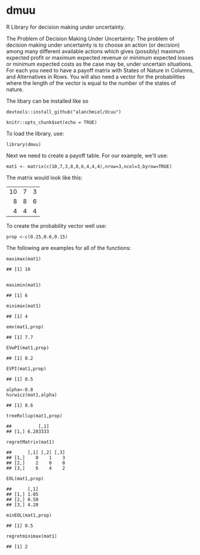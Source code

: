 # dmuu
R Library for decision making under uncertainty.

The Problem of Decision Making Under Uncertainty: The problem of decision making under uncertainty is to choose an action (or decision) among many different available actions which gives (possibly) maximum expected profit or maximum expected revenue or minimum expected losses or minimum expected costs as the case may be, under uncertain situations. For each you need to have a payoff matrix with States of Nature in Columns, and Alternatives in Rows. You will also need a vector for the probabilities where the length of the vector is equal to the number of the states of nature.


The libary can be installed like so 
```
devtools::install_github("alanchmiel/dcuu")
```

```{r setup, include=FALSE}
knitr::opts_chunk$set(echo = TRUE)
```

To load the library, use:
```
library(dmuu)
```
Next we need to create a payoff table. For our example, we'll use:
```
mat1 <- matrix(c(10,7,3,8,8,6,4,4,4),nrow=3,ncol=3,byrow=TRUE)
```
The matrix would look like this:

|   |   |   |
|--:|--:|--:|
| 10|  7|  3|
|  8|  8|  6|
|  4|  4|  4|

To create the probability vector well use:
```
prop <-c(0.25,0.6,0.15)
```

The following are examples for all of the functions:

```{r}
maximax(mat1)

## [1] 10


```

```{r}
maximin(mat1)

## [1] 6
```

```{r}
minimax(mat1)

## [1] 4
```

```{r}
emv(mat1,prop)

## [1] 7.7
```

```{r}
EVwPI(mat1,prop)

## [1] 8.2
```


```{r}
EVPI(mat1,prop)

## [1] 0.5
```


```{r}
alpha<-0.8
hurwicz(mat1,alpha)

## [1] 8.6
```


```{r}
treeRollup(mat1,prop)

##          [,1]
## [1,] 6.283333
```

```{r}
regretMatrix(mat1)

##      [,1] [,2] [,3]
## [1,]    0    1    3
## [2,]    2    0    0
## [3,]    6    4    2
```

```{r}
EOL(mat1,prop)

##      [,1]
## [1,] 1.05
## [2,] 0.50
## [3,] 4.20
```


```{r}
minEOL(mat1,prop)

## [1] 0.5
```


```{r}
regretminimax(mat1)

## [1] 2
```
